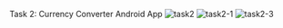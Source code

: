 Task 2: Currency Converter Android App
![task2](https://github.com/Rutu8/CODSOFT2/assets/112933300/1733e321-f0bb-4152-bdf5-0ae31be221f2)
![task2-1](https://github.com/Rutu8/CODSOFT2/assets/112933300/924c6511-6393-4dfb-98c2-4fce5cfe1fba)
![task2-3](https://github.com/Rutu8/CODSOFT2/assets/112933300/327c06e4-f34e-47f3-ab9e-6ffff8d88ad9)


